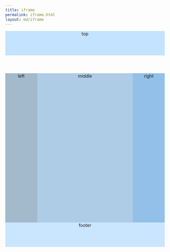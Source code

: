```yaml
---
title: iframe
permalink: iframe.html
layout: md/iframe
---
```


<style type="text/css">
*{
margin: 0px;
padding: 0px;
}
.container{
text-align: center;
}
header{
background-color: #c3e3ff;
height: 77px;
}
main{
background-color: #e3ebf2;
height: 470px;
}
aside:nth-child(1){
background-color: #a3b9cc;
float: left;
width: 20%;
height: 470px;
}
aside:nth-child(2){
float: left;
width: 60%;
height: 470px;
background-color: #aecce6;
}
aside:nth-child(3){
float: right;
width: 20%;
height: 470px;
background-color: #92c0e8;
}
footer{
clear: both;
width: 100%;
height: 77px;
background-color: #cae6ff;
}
</style>
<div class="container">
<header>top</header>
<main>
<aside>left</aside>
<aside>middle</aside>
<aside>right</aside>
</main>
<footer>footer</footer>
</div>

